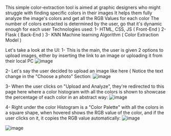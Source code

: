 This simple color-extraction tool is aimed at graphic designers who might struggle with finding specific colors in their images
It helps them fully analyze the image's colors and get all the RGB Values for each color
The number of colors extracted is determined by the user, go that it's dynamic enough for each user
Technologies used:
1- HTML, CSS, JS ( Front-End )
2- Flask ( Back-End )
3- KNN Machine learning Algorithm ( Color Extraction Model )

Let's take a look at the UI:
1- This is the main, the user is given 2 options to upload images, either by inserting the link to an image or uploading it from their local PC
![image](https://github.com/HasanAbdelhady/Color-Prediction-Tool-api/assets/84288512/ee428453-d67b-41be-b462-f2383b6730c3)

2- Let's say the user decided to upload an image like here ( Notice the text change in the "Choose a photo" Section:
![image](https://github.com/HasanAbdelhady/Color-Prediction-Tool-api/assets/84288512/6de55ac9-a619-41d9-9474-ad0ce3845a82)

3- When the user clicks on "Upload and Analyze", they're redirected to this page here where a color histogram with all the colors is shown to showcase the percentage of each color in an abstract way:
![image](https://github.com/HasanAbdelhady/Color-Prediction-Tool-api/assets/84288512/b3b24da3-557a-49bc-bbaa-4b1c35434f7d)

4- Right under the color Histogram is a "Color Palette" with all the colors in a square shape, when hovered shows the RGB value of the color, and if the user clicks on it, it copies the RGB value automatically:
![image](https://github.com/HasanAbdelhady/Color-Prediction-Tool-api/assets/84288512/9451f2ea-3d85-450e-bd3b-46a4075e595b)

![image](https://github.com/HasanAbdelhady/Color-Prediction-Tool-api/assets/84288512/759addbd-ad75-41ac-8fa2-8016410bd795)
